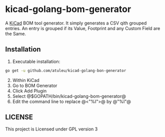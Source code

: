 # kicad-golang-bom-generator

A [KiCad](http://www.kicad-pcb.org/) BOM tool generator. It simply
generates a CSV qith grouped entries. An entry is grouped if its
Value, Footprint and any Custom Field are the Same.

## Installation

1. Executable installation:
```bash
go get -u github.com/atuleu/kicad-golang-bon-generator
```

2. Within KiCad
  1. Go to BOM Generator
  2. Click Add Plugin
  3. Select @$GOPATH/bin/kicad-golang-bom-generator@
  4. Edit the command line to replace @<"%I">@ by @"%I"@



## LICENSE

This project is Licensed under GPL version 3


